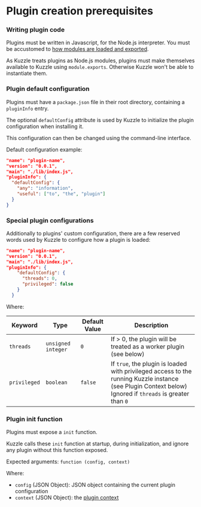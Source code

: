 # Plugin creation prerequisites

### Writing plugin code

Plugins must be written in Javascript, for the Node.js interpreter. You must be accustomed to [how modules are loaded and exported](https://nodejs.org/docs/v4.6.2/doc/api/modules.html).

As Kuzzle treats plugins as Node.js modules, plugins must make themselves available to Kuzzle using `module.exports`. Otherwise Kuzzle won't be able to instantiate them.

### Plugin default configuration

Plugins must have a `package.json` file in their root directory, containing a `pluginInfo` entry.

The optional `defaultConfig` attribute is used by Kuzzle to initialize the plugin configuration when installing it.

This configuration can then be changed using the command-line interface.

Default configuration example:

```json
"name": "plugin-name",
"version": "0.0.1",
"main": "./lib/index.js",
"pluginInfo": {
  "defaultConfig": {
    "any": "information",
    "useful": ["to", "the", "plugin"]
  }
}
```

### Special plugin configurations

Additionally to plugins' custom configuration, there are a few reserved words used by Kuzzle to configure how a plugin is loaded:

```json
"name": "plugin-name",
"version": "0.0.1",
"main": "./lib/index.js",
"pluginInfo": {
    "defaultConfig": {
      "threads": 0,
      "privileged": false
    }
  }
```

Where:

| Keyword | Type | Default Value |Description                  |
|---------|------|---------------|-----------------------------|
|`threads`|`unsigned integer`|`0`| If > 0, the plugin will be treated as a worker plugin (see below) |
|`privileged`|`boolean`|`false`| If `true`, the plugin is loaded with privileged access to the running Kuzzle instance (see Plugin Context below)<br/>Ignored if `threads` is greater than `0` |

### Plugin init function

Plugins must expose a ``init`` function.

Kuzzle calls these ``init`` function at startup, during initialization, and ignore any plugin without this function exposed.

Expected arguments:
``function (config, context)``

Where:

* ``config`` (JSON Object): JSON object containing the current plugin configuration
* ``context`` (JSON Object): the [plugin context](#the-plugin-context)
